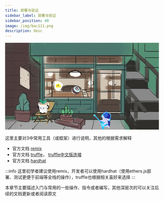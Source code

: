 ```yaml
---
title: 部署与验证
sidebar_label: 部署与验证
sidebar_position: 40
image: /img/bac111.png
description: desc
---
```

![](./assets/bac-info11.jpg "bac")

这里主要对3中常用工具（或框架）进行说明，其他的根据需求解释

- 官方文档 [remix](https://remix-ide.readthedocs.io/en/latest/#) 
- 官方文档 [truffle](https://trufflesuite.com/docs/truffle/)， [truffle中文版连接](https://learnblockchain.cn/docs/truffle/quickstart.html#) 
- 官方文档 [hardhat](https://learnblockchain.cn/docs/hardhat/getting-started/) 

:::info
这里初学者建议使用remix，开发者可以使用hardhat（使用ethers.js部署、测试更便于前端等全栈的操作），truffle也根据相关喜好来选择
:::

本章节主要描述入门与常用的一些操作、指令或者编写，其他深层次的可以关注后续的文档更新或者阅读原文
